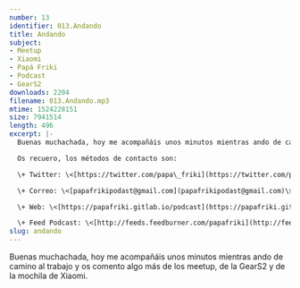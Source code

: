 ```yaml
---
number: 13
identifier: 013.Andando
title: Andando
subject:
- Meetup
- Xiaomi
- Papá Friki
- Podcast
- GearS2
downloads: 2204
filename: 013.Andando.mp3
mtime: 1524228151
size: 7941514
length: 496
excerpt: |-
  Buenas muchachada, hoy me acompañáis unos minutos mientras ando de camino al trabajo y os comento algo más de los meetup, de la GearS2 y de la mochila de Xiaomi.

  Os recuero, los métodos de contacto son:

  \+ Twitter: \<[https://twitter.com/papa\_friki](https://twitter.com/papa_friki)\>

  \+ Correo: \<[papafrikipodast@gmail.com](papafrikipodast@gmail.com)\>

  \+ Web: \<[https://papafriki.gitlab.io/podcast](https://papafriki.gitlab.io/podcast)\>

  \+ Feed Podcast: \<[http://feeds.feedburner.com/papafriki](http://feeds.feedburner.com/papafriki)\>
slug: andando
---
```

Buenas muchachada, hoy me acompañáis unos minutos mientras ando de camino al trabajo y os comento algo más de los meetup, de la GearS2 y de la mochila de Xiaomi.